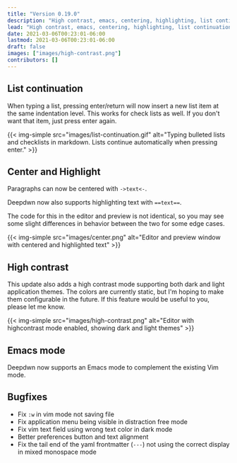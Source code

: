 ```yaml
---
title: "Version 0.19.0"
description: "High contrast, emacs, centering, highlighting, list continuation!"
lead: "High contrast, emacs, centering, highlighting, list continuation!"
date: 2021-03-06T00:23:01-06:00
lastmod: 2021-03-06T00:23:01-06:00
draft: false
images: ["images/high-contrast.png"]
contributors: []
---
```


## List continuation

When typing a list, pressing enter/return will now insert a new list item at the same indentation level. This works for check lists as well. If you don't want that item, just press enter again.

{{< img-simple src="images/list-continuation.gif" alt="Typing bulleted lists and checklists in markdown. Lists continue automatically when pressing enter." >}}

## Center and Highlight

Paragraphs can now be centered with `->text<-`. 

Deepdwn now also supports highlighting text with `==text==`.

The code for this in the editor and preview is not identical, so you may see some slight differences in behavior between the two for some edge cases.

{{< img-simple src="images/center.png" alt="Editor and preview window with centered and highlighted text" >}}

## High contrast

This update also adds a high contrast mode supporting both dark and light application themes. The colors are currently static, but I'm hoping to make them configurable in the future. If this feature would be useful to you, please let me know.

{{< img-simple src="images/high-contrast.png" alt="Editor with highcontrast mode enabled, showing dark and light themes" >}}


## Emacs mode

Deepdwn now supports an Emacs mode to complement the existing Vim mode.

## Bugfixes

* Fix `:w` in vim mode not saving file
* Fix application menu being visible in distraction free mode
* Fix vim text field using wrong text color in dark mode
* Better preferences button and text alignment
* Fix the tail end of the yaml frontmatter (`---`) not using the correct display in mixed monospace mode